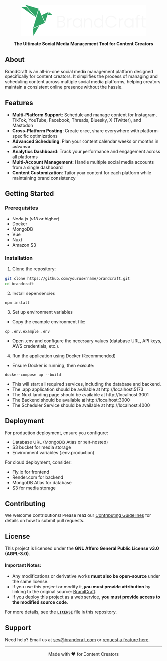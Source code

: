 <p align="center">
  <img src="perfect_logo_full.svg" alt="BrandCraft Logo" width="400"/>
</p>

<p align="center">
  <strong>The Ultimate Social Media Management Tool for Content Creators</strong>
</p>

## About

BrandCraft is an all-in-one social media management platform designed specifically for content creators. It simplifies the process of managing and scheduling content across multiple social media platforms, helping creators maintain a consistent online presence without the hassle.

## Features

- **Multi-Platform Support**: Schedule and manage content for Instagram, TikTok, YouTube, Facebook, Threads, Bluesky, X (Twitter), and Mastodon
- **Cross-Platform Posting**: Create once, share everywhere with platform-specific optimizations
- **Advanced Scheduling**: Plan your content calendar weeks or months in advance
- **Analytics Dashboard**: Track your performance and engagement across all platforms
- **Multi-Account Management**: Handle multiple social media accounts from a single dashboard
- **Content Customization**: Tailor your content for each platform while maintaining brand consistency

## Getting Started

### Prerequisites

- Node.js (v18 or higher)
- Docker
- MongoDB
- Vue
- Nuxt
- Amazon S3

### Installation

1. Clone the repository:

```bash
git clone https://github.com/yourusername/brandcraft.git
cd brandcraft
```

2. Install dependencies

```
npm install
```

3. Set up environment variables
- Copy the example environment file:
```
cp .env.example .env
```
- Open .env and configure the necessary values (database URL, API keys, AWS credentials, etc.).

4. Run the application using Docker (Recommended)
- Ensure Docker is running, then execute:

```
docker-compose up --build
```
- This will start all required services, including the database and backend.
- The .app application should be available at http://localhost:5173
- The Nuxt landing page should be available at http://localhost:3001
- The Backend should be available at http://localhost:3000
- The Scheduler Service should be available at http://localhost:4000

  
## Deployment
For production deployment, ensure you configure:

- Database URL (MongoDB Atlas or self-hosted)
- S3 bucket for media storage
- Environment variables (.env.production)

For cloud deployment, consider:

- Fly.io for frontend
- Render.com for backend
- MongoDB Atlas for database
- S3 for media storage




## Contributing

We welcome contributions! Please read our [Contributing Guidelines](CONTRIBUTING.md) for details on how to submit pull requests.

## License

This project is licensed under the **GNU Affero General Public License v3.0 (AGPL-3.0)**.

#### Important Notes:

- Any modifications or derivative works **must also be open-source** under the same license.
- If you use this project or modify it, **you must provide attribution** by linking to the original source: [BrandCraft](https://github.com/sevleo/BrandCraft).
- If you deploy this project as a web service, **you must provide access to the modified source code**.

For more details, see the **[`LICENSE`](./LICENSE)** file in this repository.

## Support

Need help? Email us at sev@brandcraft.com or [request a feature here](https://insigh.to/b/brandcraftart).

---

<p align="center">Made with ❤️ for Content Creators</p>
